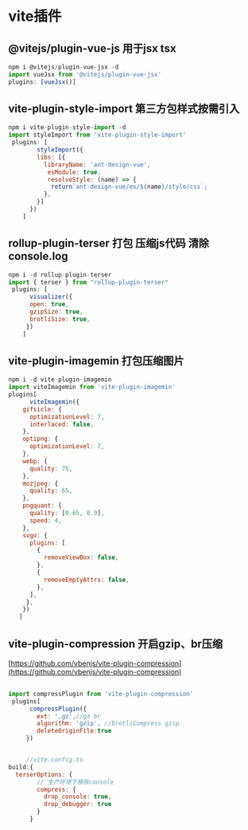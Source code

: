 # vite插件

## @vitejs/plugin-vue-js 用于jsx tsx

```javascript
npm i @vitejs/plugin-vue-jsx -d
import vueJsx from '@vitejs/plugin-vue-jsx'
plugins: [vueJsx()]
```

## vite-plugin-style-import 第三方包样式按需引入

```javascript
npm i vite-plugin-style-import -d
import styleImport from 'vite-plugin-style-import'
 plugins: [
        styleImport({
        libs: [{
          libraryName: 'ant-design-vue',
           esModule: true,
           resolveStyle: (name) => {
            return`ant-design-vue/es/${name}/style/css`;
          },
        }]
      })
    ]
```

## rollup-plugin-terser 打包 压缩js代码 清除console.log

```javascript
npm i -d rollup-plugin-terser
import { terser } from "rollup-plugin-terser"
 plugins: [
      visualizer({
      open: true,
      gzipSize: true,
      brotliSize: true,
     })
    ]
```

## vite-plugin-imagemin 打包压缩图片

```javascript
npm i -d vite-plugin-imagemin
import viteImagemin from 'vite-plugin-imagemin'
plugins[
      viteImagemin({
    gifsicle: {
      optimizationLevel: 7,
      interlaced: false,
    },
    optipng: {
      optimizationLevel: 7,
    },
    webp: {
      quality: 75,
    },
    mozjpeg: {
      quality: 65,
    },
    pngquant: {
      quality: [0.65, 0.9],
      speed: 4,
    },
    svgo: {
      plugins: [
        {
          removeViewBox: false,
        },
        {
          removeEmptyAttrs: false,
        },
      ],
     },
    })
   ]
```

## vite-plugin-compression 开启gzip、br压缩

[https://github.com/vbenjs/vite-plugin-compression](https://github.com/vbenjs/vite-plugin-compression)

```javascript
 
import compressPlugin from 'vite-plugin-compression'
 plugins[
      compressPlugin({
        ext: '.gz',//gz br
        algorithm: 'gzip', //brotliCompress gzip
        deleteOriginFile:true
     })


     //vite.config.ts
build:{
  terserOptions: {
        // 生产环境下移除console
        compress: {
          drop_console: true,
          drop_debugger: true
        }
      }
```
